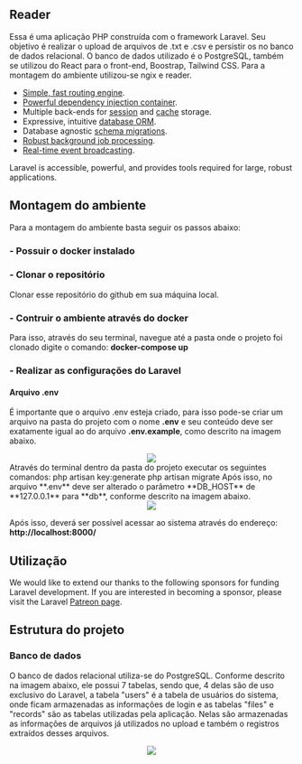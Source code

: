 ## Reader

Essa é uma aplicação PHP construída com o framework Laravel. Seu objetivo é realizar o upload de arquivos de .txt e .csv e persistir os no banco de dados relacional.
O banco de dados utilizado é o PostgreSQL, também se utilizou do React para o front-end, Boostrap, Tailwind CSS. Para a montagem do ambiente utilizou-se ngix e reader. 

- [Simple, fast routing engine](https://laravel.com/docs/routing).
- [Powerful dependency injection container](https://laravel.com/docs/container).
- Multiple back-ends for [session](https://laravel.com/docs/session) and [cache](https://laravel.com/docs/cache) storage.
- Expressive, intuitive [database ORM](https://laravel.com/docs/eloquent).
- Database agnostic [schema migrations](https://laravel.com/docs/migrations).
- [Robust background job processing](https://laravel.com/docs/queues).
- [Real-time event broadcasting](https://laravel.com/docs/broadcasting).

Laravel is accessible, powerful, and provides tools required for large, robust applications.

## Montagem do ambiente

Para a montagem do ambiente basta seguir os passos abaixo:

### - Possuir o docker instalado
### - Clonar o repositório
Clonar esse repositório do github em sua máquina local.
### - Contruir o ambiente através do docker
Para isso, através do seu terminal, navegue até a pasta onde o projeto foi clonado digite o comando:
    **docker-compose up**
### - Realizar as configurações do Laravel
#### Arquivo .env
É importante que o arquivo .env esteja criado, para isso pode-se criar um arquivo na pasta do projeto com o nome **.env** e seu conteúdo deve ser exatamente igual ao do arquivo **.env.example**, como descrito na imagem abaixo.
<div align="center">
<img src="https://user-images.githubusercontent.com/25149710/197437894-eba18720-0dfe-436d-9c53-6467d1071012.png">
</div>
Através do terminal dentro da pasta do projeto executar os seguintes comandos:
    php artisan key:generate
    php artisan migrate
Após isso, no arquivo **.env** deve ser alterado o parâmetro **DB_HOST** de **127.0.0.1** para **db**, conforme descrito na imagem abaixo.
<div align="center">
<img src="https://user-images.githubusercontent.com/25149710/197438324-c54c8023-bf8d-45e9-a764-f904fcbd83e8.png">
</div>

Após isso, deverá ser possível acessar ao sistema através do endereço: **http://localhost:8000/**


## Utilização

We would like to extend our thanks to the following sponsors for funding Laravel development. If you are interested in becoming a sponsor, please visit the Laravel [Patreon page](https://patreon.com/taylorotwell).

## Estrutura do projeto

### Banco de dados

O banco de dados relacional utiliza-se do PostgreSQL. Conforme descrito na imagem abaixo, ele possui 7 tabelas, sendo que, 4 delas são de uso exclusivo do Laravel, a tabela "users" é a tabela de usuários do sistema, onde ficam armazenadas as informações de login e as tabelas "files" e "records" são as tabelas utilizadas pela aplicação. Nelas são armazenadas as informações de arquivos já utilizados no upload e também o registros extraídos desses arquivos.

<div align="center">
<img src="https://user-images.githubusercontent.com/25149710/197432486-6095e7c8-b788-4cbb-bf64-fe1e41728a58.png">
</div>
